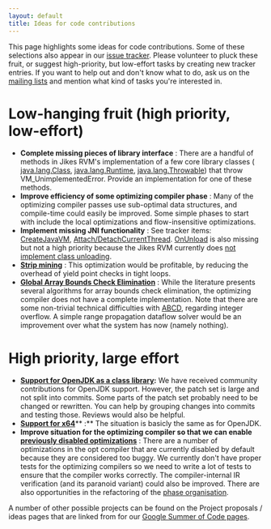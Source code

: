 ```yaml
---
layout: default 
title: Ideas for code contributions
---
```


This page highlights some ideas for code contributions. Some of these selections also appear in our [issue tracker](Issue-Tracker.html). Please volunteer to pluck these fruit, or suggest high-priority, but low-effort tasks by creating new tracker entries. If you want to help out and don't know what to do, ask us on the [mailing lists](Mailing-Lists.html) and mention what kind of tasks you're interested in.

# Low-hanging fruit (high priority, low-effort)

- **Complete missing pieces of library interface** : There are a handful of methods in Jikes RVM's implementation of a few core library classes ( [java.lang.Class](http://www.sourceforge.net/support/tracker.php?aid=1147437), [java.lang.Runtime](http://sourceforge.net/tracker/index.php?func=detail&aid=1147439&group_id=128805&atid=712768), [java.lang.Throwable](http://www.sourceforge.net/support/tracker.php?aid=1147440)) that throw VM\_UnimplementedError. Provide an implementation for one of these methods.
- **Improve efficiency of some optimizing compiler phase** : Many of the optimizing compiler passes use sub-optimal data structures, and compile-time could easily be improved. Some simple phases to start with include the local optimizations and flow-insensitive optimizations.
- **Implement missing JNI functionality** : See tracker items: [CreateJavaVM](http://xtenlang.atlassian.net/browse/RVM-565), [Attach/DetachCurrentThread](http://xtenlang.atlassian.net/browse/RVM-566). [OnUnload](http://xtenlang.atlassian.net/browse/RVM-119) is also missing but not a high priority because the Jikes RVM currently does [not implement class unloading](http://xtenlang.atlassian.net/browse/RVM-324).
- **[Strip mining](http://xtenlang.atlassian.net/browse/RVM-567)** : This optimization would be profitable, by reducing the overhead of yield point checks in tight loops.
- **[Global Array Bounds Check Elimination](http://xtenlang.atlassian.net/browse/RVM-564)** : While the literature presents several algorithms for array bounds check elimination, the optimizing compiler does not have a complete implementation. Note that there are some non-trivial technical difficulties with [ABCD](http://dl.acm.org/citation.cfm?id=358438.349342), regarding integer overflow. A simple range propagation dataflow solver would be an improvement over what the system has now (namely nothing).

# High priority, large effort

- **[Support for OpenJDK as a class library](http://docs.codehaus.org/xtenlang.atlassian.net/browse/RVM-549):** We have received community contributions for OpenJDK support. However, the patch set is large and not split into commits. Some parts of the patch set probably need to be changed or rewritten. You can help by grouping changes into commits and testing those. Reviews would also be helpful.
- **[Support for x64](http://xtenlang.atlassian.net/browse/RVM-977)**** :** The situation is basicly the same as for OpenJDK.
- **Improve situation for the optimizing compiler so that we can enable [previously disabled optimizations](http://xtenlang.atlassian.net/browse/RVM-656)** : There are a number of optimizations in the opt compiler that are currently disabled by default because they are considered too buggy. We currently don't have proper tests for the optimizing compilers so we need to write a lot of tests to ensure that the compiler works correctly. The compiler-internal IR verification (and its paranoid variant) could also be improved. There are also opportunities in the refactoring of the [phase organisation](http://xtenlang.atlassian.net/browse/RVM-239).

A number of other possible projects can be found on the Project proposals / ideas pages that are linked from for our [Google Summer of Code pages](http://docs.codehaus.org/display/RVM/Google+Summer+of+Code).

